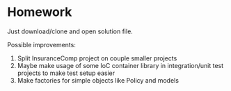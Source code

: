 # Homework

Just download/clone and open solution file.



Possible improvements:
  1. Split InsuranceComp project on couple smaller projects
  2. Maybe make usage of some IoC container library in integration/unit test projects to make test setup easier
  3. Make factories for simple objects like Policy and models
 
